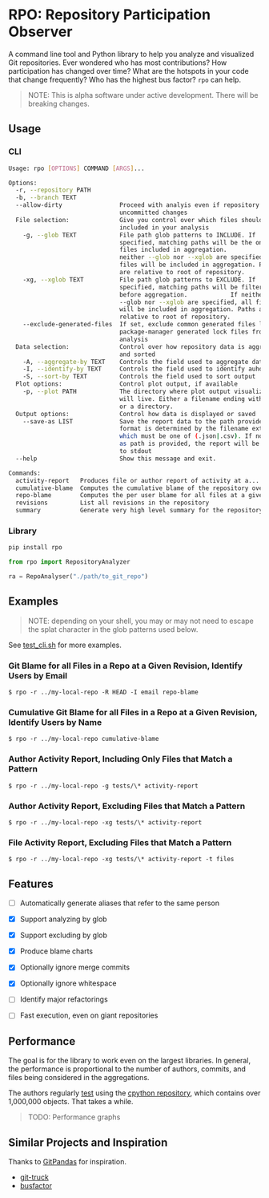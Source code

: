 # RPO: Repository Participation Observer

A command line tool and Python library to help you analyze and visualized Git repositories. Ever wondered who has most contributions? How participation has changed over time? What are the hotspots in your code that change frequently? Who has the highest bus factor? `rpo` can help.

> NOTE: This is alpha software under active development. There will be breaking changes.

## Usage

### CLI

```bash
Usage: rpo [OPTIONS] COMMAND [ARGS]...

Options:
  -r, --repository PATH
  -b, --branch TEXT
  --allow-dirty                Proceed with analyis even if repository has
                               uncommitted changes
  File selection:              Give you control over which files should be
                               included in your analysis
    -g, --glob TEXT            File path glob patterns to INCLUDE. If
                               specified, matching paths will be the only
                               files included in aggregation.            If
                               neither --glob nor --xglob are specified, all
                               files will be included in aggregation. Paths
                               are relative to root of repository.
    -xg, --xglob TEXT          File path glob patterns to EXCLUDE. If
                               specified, matching paths will be filtered
                               before aggregation.            If neither
                               --glob nor --xglob are specified, all files
                               will be included in aggregation. Paths are
                               relative to root of repository.
    --exclude-generated-files  If set, exclude common generated files like
                               package-manager generated lock files from
                               analysis
  Data selection:              Control over how repository data is aggregated
                               and sorted
    -A, --aggregate-by TEXT    Controls the field used to aggregate data
    -I, --identify-by TEXT     Controls the field used to identify auhors.
    -S, --sort-by TEXT         Controls the field used to sort output
  Plot options:                Control plot output, if available
    -p, --plot PATH            The directory where plot output visualization
                               will live. Either a filename ending with '.png'
                               or a directory.
  Output options:              Control how data is displayed or saved
    --save-as LIST             Save the report data to the path provided;
                               format is determined by the filename extension,
                               which must be one of (.json|.csv). If no save-
                               as path is provided, the report will be printed
                               to stdout
  --help                       Show this message and exit.

Commands:
  activity-report   Produces file or author report of activity at a...
  cumulative-blame  Computes the cumulative blame of the repository over...
  repo-blame        Computes the per user blame for all files at a given...
  revisions         List all revisions in the repository
  summary           Generate very high level summary for the repository
  ```

### Library

```bash
pip install rpo
```

```python
from rpo import RepositoryAnalyzer

ra = RepoAnalyser("./path/to_git_repo")


```
## Examples

> NOTE: depending on your shell, you may or may not need to escape the splat character in the glob patterns used below.

See [test_cli.sh](./test_cli.sh) for more examples.

### Git Blame for all Files in a Repo at a Given Revision, Identify Users by Email
```
$ rpo -r ../my-local-repo -R HEAD -I email repo-blame
```

### Cumulative Git Blame for all Files in a Repo at a Given Revision, Identify Users by Name
```
$ rpo -r ../my-local-repo cumulative-blame
```

### Author Activity Report, Including Only Files that Match a Pattern
```
$ rpo -r ../my-local-repo -g tests/\* activity-report
```

### Author Activity Report, Excluding Files that Match a Pattern
```
$ rpo -r ../my-local-repo -xg tests/\* activity-report
```

### File Activity Report, Excluding Files that Match a Pattern
```
$ rpo -r ../my-local-repo -xg tests/\* activity-report -t files
```


## Features
- [ ] Automatically generate aliases that refer to the same person
- [x] Support analyzing by glob
- [x] Support excluding by glob
- [x] Produce blame charts
- [x] Optionally ignore merge commits
- [x] Optionally ignore whitespace
- [ ] Identify major refactorings
- [ ] Fast execution, even on giant repositories


## Performance

The goal is for the library to work even on the largest libraries. In general, the performance is proportional to the number of authors, commits, and files being considered in the aggregations.

The authors regularly [test](./tests/integration/test_cpython_repository.py) using the [cpython repository](https://github.com/python/cpython), which contains over 1,000,000 objects. That takes a while.

> TODO: Performance graphs

## Similar Projects and Inspiration

Thanks to [GitPandas](https://github.com/wdm0006/git-pandas) for inspiration.

- [git-truck](https://github.com/git-truck)
- [busfactor](https://github.com/SOM-Research/busfactor)
